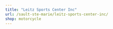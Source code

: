 ```yaml
---
title: "Leitz Sports Center Inc"
url: /sault-ste-marie/leitz-sports-center-inc/
shop: motorcycle
---
```


